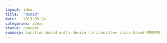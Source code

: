 ```yaml
---
layout: idea
title:  "Nomad"
date:   2013-03-24
categories: ideas
status: concept
summary: Location-based multi-device collaborative class-based MMORPG.
---
```

